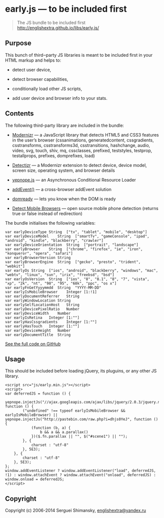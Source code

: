 # early.js — to be included first

> The JS bundle to be included first
> <http://englishextra.github.io/libs/early.js/>

## Purpose

This bunch of third‒party JS libraries is meant to be included first in
your HTML markup and helps to:

-   detect user device,

-   detect browser capabilities,

-   conditionally load other JS scripts,

-   add user device and browser info to your stats.

## Contents

The following third-party library are included in the bundle:

-   [Modernizr][] — a JavaScript library that detects HTML5 and CSS3
    features in the user’s browser (cssanimations, generatedcontent,
    cssgradients, csstransforms, csstransforms3d, csstransitions,
    hashchange, audio, video, svg, touch, shiv, mq, cssclasses,
    prefixed, teststyles, testprop, testallprops, prefixes, domprefixes,
    load)

-   [Detectizr][] — a Modernizr extension to detect device, device
    model, screen size, operating system, and browser details

-   [yepnope.js][] — an Asynchronous Conditional Resource Loader

-   [addEvent()][] — a cross-browser addEvent solution

-   [domready][] — lets you know when the DOM is ready

-   [Detect Mobile Browsers][] — open source mobile phone detection
    (returns true or false instead of redirection)

The bundle initialises the following variables:

    var earlyDeviceType String  ["tv", "tablet", "mobile", "desktop"]
    var earlyDeviceModel    String  ["smartTv", "gameConsole", "ipad", "android", "kindle", "blackberry", "crawler"]
    var earlyDeviceOrientation  String  ["portrait", "landscape"]
    var earlyBrowser    String  ["chrome", "firefox", "ie", "iron", "konqueror", "opera", "safari"]
    var earlyBrowserVersion String
    var earlyBrowserEngine  String  ["gecko", "presto", "trident", "webkit"]
    var earlyOs String  ["ios", "android", "blackberry", "windows", "mac", "webtv", "linux", "sun", "irix", "freebsd", "bsd"]
    var earlyOsVersion  String  ["ios", "8", "8.1", "8", "7", "vista", "xp", "2k", "nt", "98", "95", "68k", "ppc", "os x"]
    var earlyFnGetYyyymmdd  String  "YYYY-MM-DD"
    var earlyIsMobileBrowser    Integer [1:!1]
    var earlyDocumentReferrer   String
    var earlyWindowLocation String
    var earlySelfLocationHost   String
    var earlyDevicePixelRatio   Number
    var earlyDeviceWidth    Number
    var earlyIsRetina   Integer [1:""]
    var earlyHasCssgradients    Integer [1:""]
    var earlyHasTouch   Integer [1:""]
    var earlyDeviceHeight   Number
    var earlyDocumentTitle  String

[See the full code on GitHub][]

## Usage

This should be included before loading jQuery, its pluguins, or any
other JS library.

    <script src="js/early.min.js"></script>
    <script>
    var deferredJS = function () {
        yepnope.injectJs("//ajax.googleapis.com/ajax/libs/jquery/2.0.3/jquery.min.js", function () {
            ("undefined" !== typeof earlyIsMobileBrowser && earlyIsMobileBrowser) || yepnope.injectJs("http://pastebin.com/raw.php?i=dhjs0YeJ", function () {
                (function (b, a) {
                    b && a && a.parallax()
                })($.fn.parallax || "", $("#scene1") || "");
            }, {
                charset : "utf-8"
            }, 5E3);
        }, {
            charset : "utf-8"
        }, 5E3);
    };
    window.addEventListener ? window.addEventListener("load", deferredJS, !1) : window.attachEvent ? window.attachEvent("onload", deferredJS) : window.onload = deferredJS;
    </script>

## Copyright

Copyright (c) 2006-2014 Serguei Shimansky, <englishextra@yandex.ru>

  [Modernizr]: https://github.com/Modernizr/Modernizr
  [Detectizr]: https://github.com/barisaydinoglu/Detectizr
  [yepnope.js]: https://github.com/SlexAxton/yepnope.js
  [addEvent()]: http://dean.edwards.name/weblog/2005/10/add-event/
  [domready]: https://github.com/ded/domready
  [Detect Mobile Browsers]: http://detectmobilebrowser.com
  [See the full code on GitHub]: https://github.com/englishextra/early.js/blob/master/js/early.js
